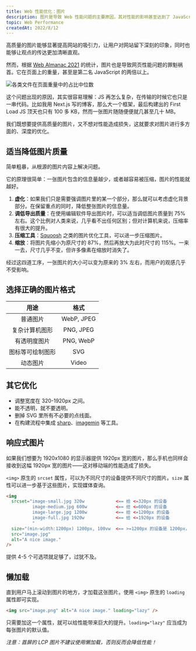 ```yaml
---
title: Web 性能优化：图片
description: 图片是导致 Web 性能问题的主要原因，其对性能的影响甚至达到了 JavaScript 的两倍以上。我们可以从多个方面来优化图片的性能。
topic: Web Performance
createdAt: 2022/8/12
---
```


高质量的图片能够显著提高网站的吸引力，让用户对网站留下深刻的印象，同时也能够让观点的传达更加清晰直观。

然而，根据 [Web Almanac 2021](https://almanac.httparchive.org/en/2021/page-weight) 的统计，图片也是导致网页性能问题的罪魁祸首。它在页面上的重量，甚至是第二名 JavaScript 的两倍以上。

![各类文件在页面重量中的占比中位数](https://s2.loli.net/2022/08/12/rdjiEWF6oQM83kH.png)

这个问题出现的原因，其实很容易理解：JS 再怎么复杂，在传输的时候它也只是一串代码。比如我用 Next.js 写的博客，那么大一个框架，最后构建出的 First Load JS 顶天也只有 100 多 KB，然而一张图片随随便便就几甚至几十 MB。

我们既想要提供高质量的图片，又不想对性能造成损失，这就要求对图片进行多方面的、深度的优化。

## 适当降低图片质量

简单粗暴，从根源的图片内容上解决问题。

它的原理很简单：一张图片包含的信息量越少，或者越容易被压缩，图片的性能就越好。

1. **虚化**：如果我们只是需要强调图片里的某一个部分，那么就可以考虑虚化背景部分。在保留重点的同时，降低整张图片的信息量。
2. **调低导出质量**：在使用编辑软件导出图片时，可以适当调低图片质量到 75% 左右。这个比例对人类来说，几乎看不出任何区别；但对计算机来说，压缩率有很大的提升。
3. **压缩工具**：[Squoosh](https://squoosh.app) 之类的图片优化工具，可以进一步压缩图片。
4. **缩放**：将图片先缩小为原尺寸的 87%，然后再放大为此时尺寸的 115%。一来一去，尺寸几乎不变，但许多像素在缩放时消失了。

经过这四道工序，一张图片的大小可以变为原来的 3% 左右，而用户的观感几乎不受影响。

## 选择正确的图片格式

|       用途       |    格式    |
| :--------------: | :--------: |
|     普通图片     | WebP, JPEG |
|  复杂计算机图形  | PNG, JPEG  |
|   有透明度图片   | PNG, WebP  |
| 图标等可绘制图形 |    SVG     |
|     动态图片     |   Video    |

## 其它优化

- 调整宽度在 320-1920px 之间。
- 能不透明，就不要透明。
- 删掉 SVG 里所有不必要的点线面。
- 在构建流程中集成 [sharp](https://github.com/lovell/sharp)、[imagemin](https://github.com/imagemin/imagemin) 等工具。

## 响应式图片

如果我们想要为 1920x1080 的显示器提供 1920px 宽的图片，那么手机也同样会接收到这幅 1920px 宽的图片——这对移动端的性能造成了损失。

`<img>` 原生的 `srcset` 属性，可以为不同尺寸的设备提供不同尺寸的图片。`size` 属性可以进一步基于这些图片，实现媒体查询。

```html
<img
  srcset="image-small.jpg 320w            <== 给 <=320px 的设备
          image-medium.jpg 600w           <== 给 <=600px 的设备
          image-large.jpg 1200w           <== 给 <=1200px 的设备
          image-full.jpg 1920w            <== 给 <=1920px 的设备
          "
  size="(min-width:1200px) 1200px, 100vw  <== >=1200px 的设备是 1200px，否则是 100vw"
  src="image.jpg"
  alt="A nice image."
/>
```

提供 4-5 个可选项就足够了，过犹不及。

## 懒加载

直到用户马上滚动到图片的地方，才加载这张图片。使用 `<img>` 原生的 `loading` 属性即可实现。

```html
<img src="image.png" alt="A nice image." loading="lazy" />
```

只需要加这一个属性，就可以给性能带来巨大的提升。`loading="lazy"` 应当成为每张图片的默认值。

_注意：首屏的 LCP 图片不建议使用懒加载，否则反而会降低性能！_
